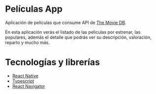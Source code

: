 # Películas App

Aplicación de películas que consume API de [The Movie DB](https://www.themoviedb.org).

En esta aplicación verás el listado de las peliculas por estrenar, las populares, además el detalle que podrás ver su descripción, valoración, reparto y mucho más.

# Tecnologías y librerías

- [React Native](https://reactnative.dev/)
- [Typescript](https://www.typescriptlang.org/)
- [React Navigator](https://reactnavigation.org/)
